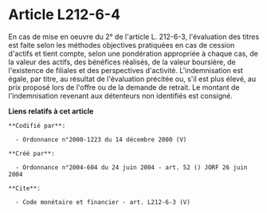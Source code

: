 # Article L212-6-4

En cas de mise en oeuvre du 2° de l'article L. 212-6-3, l'évaluation des titres est faite selon les méthodes objectives
pratiquées en cas de cession d'actifs et tient compte, selon une pondération appropriée à chaque cas, de la valeur des
actifs, des bénéfices réalisés, de la valeur boursière, de l'existence de filiales et des perspectives d'activité.
L'indemnisation est égale, par titre, au résultat de l'évaluation précitée ou, s'il est plus élevé, au prix proposé lors de
l'offre ou de la demande de retrait. Le montant de l'indemnisation revenant aux détenteurs non identifiés est consigné.

**Liens relatifs à cet article**

	**Codifié par**:

	  - Ordonnance n°2000-1223 du 14 décembre 2000 (V)

	**Créé par**:

	  - Ordonnance n°2004-604 du 24 juin 2004 - art. 52 () JORF 26 juin 2004

	**Cite**:

	  - Code monétaire et financier - art. L212-6-3 (V)
